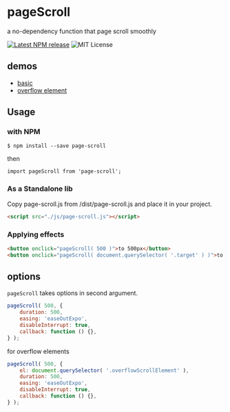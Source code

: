 # pageScroll

a no-dependency function that page scroll smoothly

[![Latest NPM release](https://img.shields.io/npm/v/page-scroll.svg)](https://www.npmjs.com/package/page-scroll)
![MIT License](https://img.shields.io/npm/l/page-scroll.svg)

## demos

- [basic](https://yomotsu.github.io/page-scroll/examples/basic.html)
- [overflow element](https://yomotsu.github.io/page-scroll/examples/element.html)

## Usage

### with NPM

```shell
$ npm install --save page-scroll
```

then

```shell
import pageScroll from 'page-scroll';
```

### As a Standalone lib

Copy page-scroll.js from /dist/page-scroll.js and place it in your project.

```html
<script src="./js/page-scroll.js"></script>
```

### Applying effects

```html
<button onclick="pageScroll( 500 )">to 500px</button>
<button onclick="pageScroll( document.querySelector( '.target' ) )">to the element</button>
```

## options

`pageScroll` takes options in second argument.

```javascript
pageScroll( 500, {
	duration: 500,
	easing: 'easeOutExpo',
	disableInterrupt: true,
	callback: function () {},
} );
```

for overflow elements
```javascript
pageScroll( 500, {
	el: document.querySelector( '.overflowScrollElement' ),
	duration: 500,
	easing: 'easeOutExpo',
	disableInterrupt: true,
	callback: function () {},
} );
```
